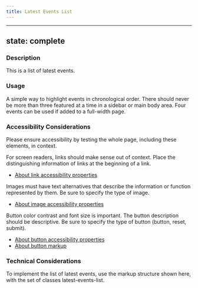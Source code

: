 ```yaml
---
title: Latest Events List
---
```


---
state: complete
---

### Description
This is a list of latest events.

### Usage
A simple way to highlight events in chronological order. There should never be more than three featured at a time in a sidebar or main body area. Four events can be used if added to a full-width page.

### Accessibility Considerations
Please ensure accessibility by testing the whole page, including these elements, in context.

For screen readers, links should make sense out of context. Place the distinguishing information of links at the beginning of a link.

* <a href="http://webaim.org/techniques/hypertext/">About link accessibility properties</a>

Images must have text alternatives that describe the information or function represented by them. Be sure to specify the type of image.

* <a href="https://www.w3.org/WAI/tutorials/images/">About image accessibility properties</a>

Button color contrast and font size is important. The button description should be descriptive. Be sure to specify the type of button (button, reset, submit).

* <a href="http://webaim.org/techniques/forms/controls">About button accessibility properties</a>
* <a href="https://www.w3schools.com/tags/tag_button.asp">About button markup</a>

<!-- ### SEO Considerations
This section is left intentionally blank and is for future consideration. -->

### Technical Considerations
To implement the list of latest events, use the markup structure shown here, with the set of classes latest-events-list.
